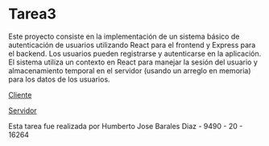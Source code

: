 # Tarea3

Este proyecto consiste en la implementación de un sistema básico de autenticación de usuarios utilizando React para el frontend y Express para el backend. Los usuarios pueden registrarse y autenticarse en la aplicación. El sistema utiliza un contexto en React para manejar la sesión del usuario y almacenamiento temporal en el servidor (usando un arreglo en memoria) para los datos de los usuarios. 

[Cliente](https://tarea-3-1.onrender.com)

[Servidor](https://tarea-3-yxlq.onrender.com) 

Esta tarea fue realizada por Humberto Jose Barales Diaz - 9490 - 20 - 16264
